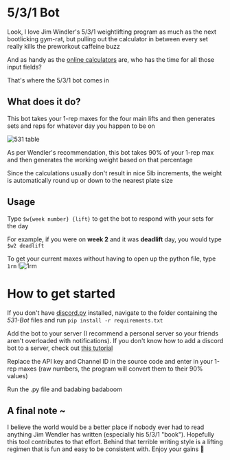 # 5/3/1 Bot
Look, I love Jim Windler's 5/3/1 weightlifting program as much as the next bootlicking gym-rat, but pulling out the calculator in between every set really kills the preworkout caffeine buzz

And as handy as the [online calculators](https://blackironbeast.com/5/3/1/calculator) are, who has the time for all those input fields? 

That's where the 5/3/1 bot comes in 

## What does it do?
This bot takes your 1-rep maxes for the four main lifts and then generates sets and reps for whatever day you happen to be on

![531 table](https://i.imgur.com/ZybK3BJ.png)

As per Wendler's recommendation, this bot takes 90% of your 1-rep max and then generates the working weight based on that percentage

Since the calculations usually don't result in nice 5lb increments, the weight is automatically round up or down to the nearest plate size

## Usage
Type `$w{week number} {lift}` to get the bot to respond with your sets for the day

For example, if you were on **week 2** and it was **deadlift** day, you would type `$w2 deadlift`

To get your current maxes without having to open up the python file, type `1rm` 
!![1rm](https://i.imgur.com/msBwILP.png)

# How to get started 
If you don't have [discord.py](https://discordpy.readthedocs.io/en/latest/index.html) installed, navigate to the folder containing the *531-Bot* files and run `pip install -r requirements.txt`


Add the bot to your server (I recommend a personal server so your friends aren't overloaded with notifications). If you don't know how to add a discord bot to a server, check out [this tutorial](https://www.freecodecamp.org/news/create-a-discord-bot-with-python/)

Replace the API key and Channel ID in the source code and enter in your 1-rep maxes (raw numbers, the program will convert them to  their 90% values)

Run the .py file and badabing badaboom

## A final note ~
I believe the world would be a better place if nobody ever had to read anything Jim Wendler has written (especially his 5/3/1 "book"). Hopefully this tool contributes to that effort. Behind that terrible writing style is a lifting regimen that is fun and easy to be consistent with. Enjoy your gains 💪
